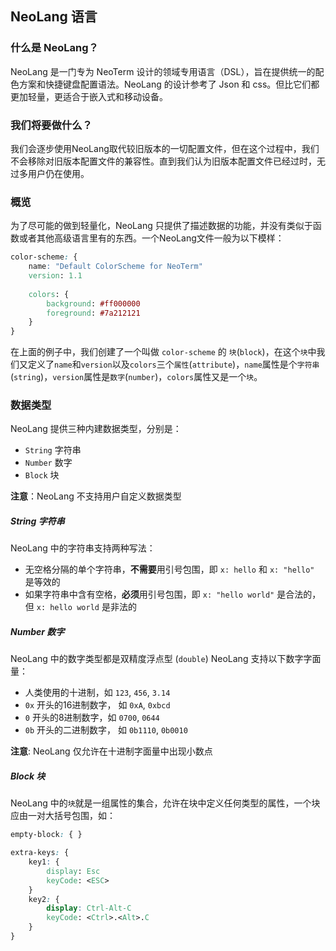 ## NeoLang 语言

### 什么是 NeoLang？
NeoLang 是一门专为 NeoTerm 设计的领域专用语言（DSL），旨在提供统一的配色方案和快捷键盘配置语法。NeoLang 的设计参考了 Json 和 css。但比它们都更加轻量，更适合于嵌入式和移动设备。

### 我们将要做什么？
我们会逐步使用NeoLang取代较旧版本的一切配置文件，但在这个过程中，我们不会移除对旧版本配置文件的兼容性。直到我们认为旧版本配置文件已经过时，无过多用户仍在使用。

### 概览
为了尽可能的做到轻量化，NeoLang 只提供了描述数据的功能，并没有类似于函数或者其他高级语言里有的东西。一个NeoLang文件一般为以下模样：
```css
color-scheme: {
    name: "Default ColorScheme for NeoTerm"
    version: 1.1
    
    colors: {
        background: #ff000000
        foreground: #7a212121
    }
}
```
在上面的例子中，我们创建了一个叫做 `color-scheme` 的 `块`(`block`)，在这个`块`中我们又定义了`name`和`version`以及`colors`三个`属性`(`attribute`)，`name`属性是个`字符串` (`string`)，`version`属性是`数字`(`number`)，`colors`属性又是一个`块`。

### 数据类型
NeoLang 提供三种内建数据类型，分别是：
* `String` 字符串
* `Number` 数字
* `Block`  块

**注意**：NeoLang 不支持用户自定义数据类型

##### String 字符串
NeoLang 中的字符串支持两种写法：
* 无空格分隔的单个字符串，**不需要**用引号包围，即 `x: hello` 和 `x: "hello"` 是等效的
* 如果字符串中含有空格，**必须**用引号包围，即 `x: "hello world"` 是合法的，但 `x: hello world` 是非法的

##### Number 数字
NeoLang 中的数字类型都是双精度浮点型 (`double`)
NeoLang 支持以下数字字面量：
* 人类使用的十进制，如 `123`, `456`, `3.14`
* `0x` 开头的16进制数字， 如 `0xA`, `0xbcd`
* `0` 开头的8进制数字，如 `0700`, `0644`
* `0b` 开头的二进制数字， 如 `0b1110`, `0b0010`

**注意**: NeoLang 仅允许在十进制字面量中出现小数点

##### Block 块
NeoLang 中的`块`就是一组属性的集合，允许在块中定义任何类型的属性，一个块应由一对大括号包围，如：
```css
empty-block: { }
```
```css
extra-keys: {
    key1: {
        display: Esc
        keyCode: <ESC>
    }
    key2: {
        display: Ctrl-Alt-C
        keyCode: <Ctrl>.<Alt>.C
    }
}
```